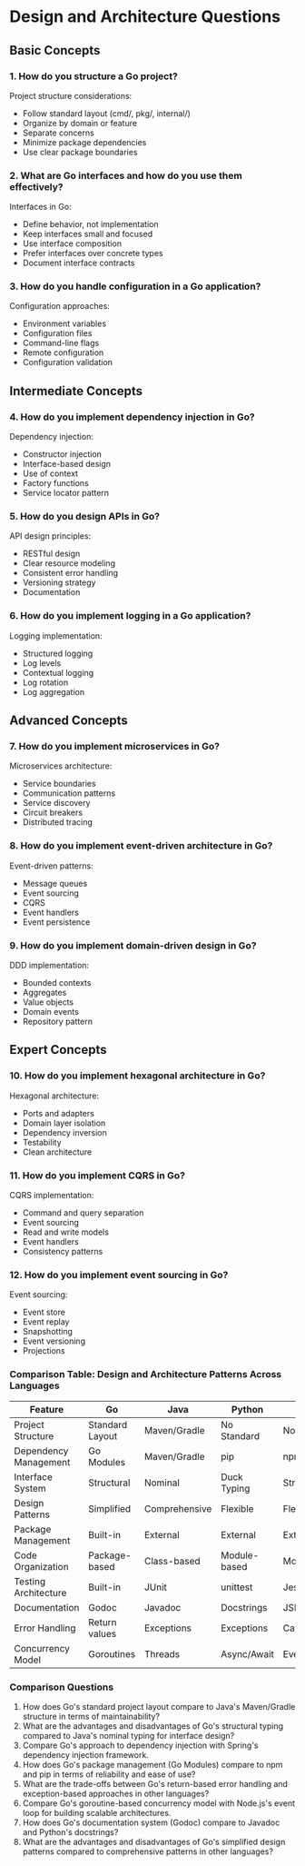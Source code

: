 # Design and Architecture Questions

## Basic Concepts

### 1. How do you structure a Go project?

Project structure considerations:
* Follow standard layout (cmd/, pkg/, internal/)
* Organize by domain or feature
* Separate concerns
* Minimize package dependencies
* Use clear package boundaries

### 2. What are Go interfaces and how do you use them effectively?

Interfaces in Go:
* Define behavior, not implementation
* Keep interfaces small and focused
* Use interface composition
* Prefer interfaces over concrete types
* Document interface contracts

### 3. How do you handle configuration in a Go application?

Configuration approaches:
* Environment variables
* Configuration files
* Command-line flags
* Remote configuration
* Configuration validation

## Intermediate Concepts

### 4. How do you implement dependency injection in Go?

Dependency injection:
* Constructor injection
* Interface-based design
* Use of context
* Factory functions
* Service locator pattern

### 5. How do you design APIs in Go?

API design principles:
* RESTful design
* Clear resource modeling
* Consistent error handling
* Versioning strategy
* Documentation

### 6. How do you implement logging in a Go application?

Logging implementation:
* Structured logging
* Log levels
* Contextual logging
* Log rotation
* Log aggregation

## Advanced Concepts

### 7. How do you implement microservices in Go?

Microservices architecture:
* Service boundaries
* Communication patterns
* Service discovery
* Circuit breakers
* Distributed tracing

### 8. How do you implement event-driven architecture in Go?

Event-driven patterns:
* Message queues
* Event sourcing
* CQRS
* Event handlers
* Event persistence

### 9. How do you implement domain-driven design in Go?

DDD implementation:
* Bounded contexts
* Aggregates
* Value objects
* Domain events
* Repository pattern

## Expert Concepts

### 10. How do you implement hexagonal architecture in Go?

Hexagonal architecture:
* Ports and adapters
* Domain layer isolation
* Dependency inversion
* Testability
* Clean architecture

### 11. How do you implement CQRS in Go?

CQRS implementation:
* Command and query separation
* Event sourcing
* Read and write models
* Event handlers
* Consistency patterns

### 12. How do you implement event sourcing in Go?

Event sourcing:
* Event store
* Event replay
* Snapshotting
* Event versioning
* Projections

### Comparison Table: Design and Architecture Patterns Across Languages

| Feature | Go | Java | Python | Node.js |
|---------|----|------|--------|---------|
| Project Structure | Standard Layout | Maven/Gradle | No Standard | No Standard |
| Dependency Management | Go Modules | Maven/Gradle | pip | npm |
| Interface System | Structural | Nominal | Duck Typing | Structural |
| Design Patterns | Simplified | Comprehensive | Flexible | Flexible |
| Package Management | Built-in | External | External | External |
| Code Organization | Package-based | Class-based | Module-based | Module-based |
| Testing Architecture | Built-in | JUnit | unittest | Jest |
| Documentation | Godoc | Javadoc | Docstrings | JSDoc |
| Error Handling | Return values | Exceptions | Exceptions | Callbacks/Promises |
| Concurrency Model | Goroutines | Threads | Async/Await | Event Loop |

### Comparison Questions

1. How does Go's standard project layout compare to Java's Maven/Gradle structure in terms of maintainability?
2. What are the advantages and disadvantages of Go's structural typing compared to Java's nominal typing for interface design?
3. Compare Go's approach to dependency injection with Spring's dependency injection framework.
4. How does Go's package management (Go Modules) compare to npm and pip in terms of reliability and ease of use?
5. What are the trade-offs between Go's return-based error handling and exception-based approaches in other languages?
6. Compare Go's goroutine-based concurrency model with Node.js's event loop for building scalable architectures.
7. How does Go's documentation system (Godoc) compare to Javadoc and Python's docstrings?
8. What are the advantages and disadvantages of Go's simplified design patterns compared to comprehensive patterns in other languages? 